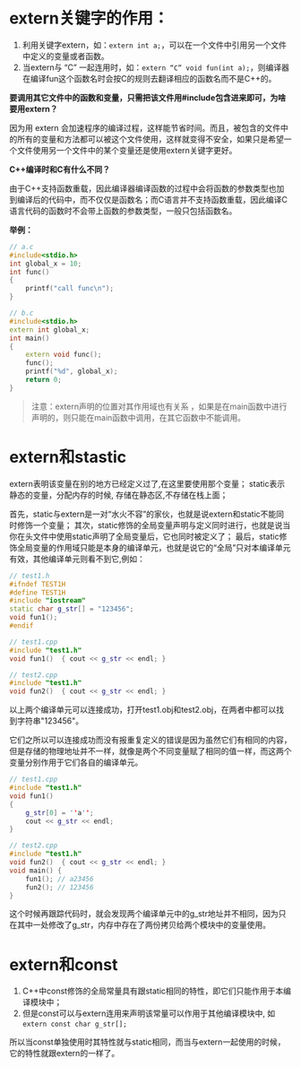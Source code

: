 # extern关键字的作用：

1. 利用关键字extern，如：`extern int a;`，可以在一个文件中引用另一个文件中定义的变量或者函数。
2. 当extern与 “C” 一起连用时，如：`extern “C” void fun(int a);`，则编译器在编译fun这个函数名时会按C的规则去翻译相应的函数名而不是C++的。

**要调用其它文件中的函数和变量，只需把该文件用#include包含进来即可，为啥要用extern？**

因为⽤ extern 会加速程序的编译过程，这样能节省时间。而且，被包含的文件中的所有的变量和方法都可以被这个文件使用，这样就变得不安全，如果只是希望一个文件使用另一个文件中的某个变量还是使用extern关键字更好。

**C++编译时和C有什么不同？**

由于C++支持函数重载，因此编译器编译函数的过程中会将函数的参数类型也加到编译后的代码中，而不仅仅是函数名；而C语言并不支持函数重载，因此编译C语言代码的函数时不会带上函数的参数类型，一般只包括函数名。

**举例：**

```c++
// a.c
#include<stdio.h>
int global_x = 10;
int func()
{
	printf("call func\n");
}

// b.c
#include<stdio.h>
extern int global_x;
int main()
{
    extern void func();
	func();
    printf("%d", global_x);
	return 0;
}
```

> 注意：extern声明的位置对其作用域也有关系 ，如果是在main函数中进行声明的，则只能在main函数中调用，在其它函数中不能调用。

# extern和stastic

extern表明该变量在别的地方已经定义过了,在这里要使用那个变量；
static表示静态的变量，分配内存的时候, 存储在静态区,不存储在栈上面；

首先，static与extern是一对“水火不容”的家伙，也就是说extern和static不能同时修饰一个变量；
其次，static修饰的全局变量声明与定义同时进行，也就是说当你在头文件中使用static声明了全局变量后，它也同时被定义了；
最后，static修饰全局变量的作用域只能是本身的编译单元，也就是说它的“全局”只对本编译单元有效，其他编译单元则看不到它,例如：

```c++
// test1.h
#ifndef TEST1H
#define TEST1H
#include "iostream"
static char g_str[] = "123456";
void fun1();
#endif

// test1.cpp
#include "test1.h"
void fun1()  { cout << g_str << endl; }

// test2.cpp
#include "test1.h"
void fun2()  { cout << g_str << endl; }
```

以上两个编译单元可以连接成功，打开test1.obj和test2.obj，在两者中都可以找到字符串"123456"。

它们之所以可以连接成功而没有报重复定义的错误是因为虽然它们有相同的内容，但是存储的物理地址并不一样，就像是两个不同变量赋了相同的值一样，而这两个变量分别作用于它们各自的编译单元。

```c++
// test1.cpp
#include "test1.h"
void fun1()
{
    g_str[0] = ''a'';
    cout << g_str << endl;
}

// test2.cpp
#include "test1.h"
void fun2()  { cout << g_str << endl; }
void main() {
    fun1(); // a23456
    fun2(); // 123456
}
```

这个时候再跟踪代码时，就会发现两个编译单元中的g_str地址并不相同，因为只在其中一处修改了g_str，内存中存在了两份拷贝给两个模块中的变量使用。

# extern和const

1. C++中const修饰的全局常量具有跟static相同的特性，即它们只能作用于本编译模块中；
2. 但是const可以与extern连用来声明该常量可以作用于其他编译模块中, 如`extern const char g_str[];`

所以当const单独使用时其特性就与static相同，而当与extern一起使用的时候，它的特性就跟extern的一样了。